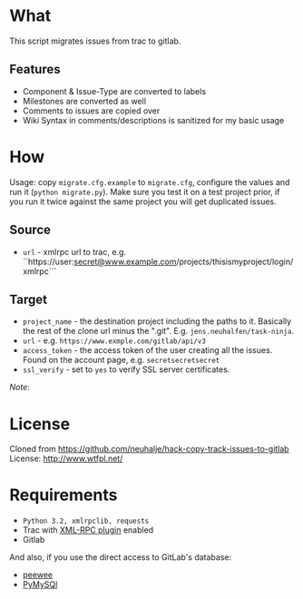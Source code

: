 What
=====

 This script migrates issues from trac to gitlab.

Features
--------
 * Component & Issue-Type are converted to labels
 * Milestones are converted as well
 * Comments to issues are copied over
 * Wiki Syntax in comments/descriptions is sanitized for my basic usage

How
====

 Usage: copy ```migrate.cfg.example``` to ```migrate.cfg```, configure the values and run it (```python migrate.py```). Make sure you test it on a test project prior, if you run it twice against the same project you will get duplicated issues.

Source
-------

 * ```url``` - xmlrpc url to trac, e.g. ``https://user:secret@www.example.com/projects/thisismyproject/login/xmlrpc```

Target
-------

 * ```project_name``` - the destination project including the paths to it. Basically the rest of the clone url minus the ".git". E.g. ```jens.neuhalfen/task-ninja```.
 * ```url``` - e.g. ```https://www.exmple.com/gitlab/api/v3```
 * ```access_token``` - the access token of the user creating all the issues. Found on the account page,  e.g. ```secretsecretsecret```
 * ```ssl_verify``` - set to ```yes``` to verify SSL server certificates.

*Note*: 

License
========

 Cloned from https://github.com/neuhalje/hack-copy-track-issues-to-gitlab
 License: http://www.wtfpl.net/

Requirements
==============

 * ```Python 3.2, xmlrpclib, requests```
 * Trac with [XML-RPC plugin](http://trac-hacks.org/wiki/XmlRpcPlugin) enabled
 * Gitlab
 
 And also, if you use the direct access to GitLab's database:
 * [peewee](https://github.com/coleifer/peewee) 
 * [PyMySQl](https://github.com/PyMySQL/PyMySQL)
